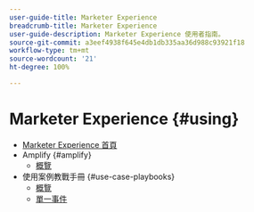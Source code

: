 ```yaml
---
user-guide-title: Marketer Experience
breadcrumb-title: Marketer Experience
user-guide-description: Marketer Experience 使用者指南。
source-git-commit: a3eef4938f645e4db1db335aa36d988c93921f18
workflow-type: tm+mt
source-wordcount: '21'
ht-degree: 100%

---
```



# Marketer Experience {#using}

+ [Marketer Experience 首頁](home.md)
+ Amplify {#amplify}
   + [概覽](amplify/overview.md)
+ 使用案例教戰手冊 {#use-case-playbooks}
   + [概覽](use-case-playbooks/overview.md)
   + [單一事件](use-case-playbooks/unitary-event.md)
